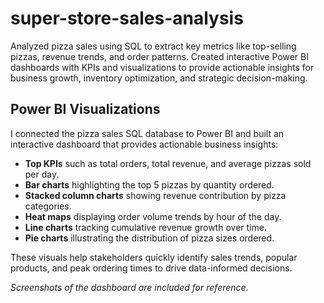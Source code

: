 # super-store-sales-analysis
Analyzed pizza sales using SQL to extract key metrics like top-selling pizzas, revenue trends, and order patterns. Created interactive Power BI dashboards with KPIs and visualizations to provide actionable insights for business growth, inventory optimization, and strategic decision-making.
## Power BI Visualizations

I connected the pizza sales SQL database to Power BI and built an interactive dashboard that provides actionable business insights:

- **Top KPIs** such as total orders, total revenue, and average pizzas sold per day.
- **Bar charts** highlighting the top 5 pizzas by quantity ordered.
- **Stacked column charts** showing revenue contribution by pizza categories.
- **Heat maps** displaying order volume trends by hour of the day.
- **Line charts** tracking cumulative revenue growth over time.
- **Pie charts** illustrating the distribution of pizza sizes ordered.

These visuals help stakeholders quickly identify sales trends, popular products, and peak ordering times to drive data-informed decisions.

_Screenshots of the dashboard are included for reference._
